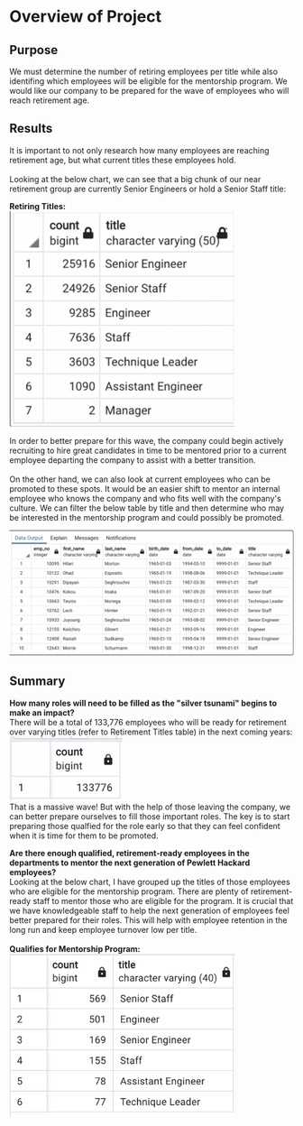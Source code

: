 # Overview of Project

## Purpose
We must determine the number of retiring employees per title while also identifing which employees will be eligible for the mentorship program. We would like our company to be prepared for the wave of employees who will reach retirement age.

## Results

It is important to not only research how many employees are reaching retirement age, but what current titles these employees hold.
<br/><br/>
Looking at the below chart, we can see that a big chunk of our near retirement group are currently Senior Engineers or hold a Senior Staff title:

**Retiring Titles:** <br/>
<img src="https://github.com/lopezroxann/Pewlett-Hackard-Analysis/blob/main/Data/retiring_titles.png" width="400">

In order to better prepare for this wave, the company could begin actively recruiting to hire great candidates in time to be mentored prior to a current employee departing the company to assist with a better transition.
<br/><br/>
On the other hand, we can also look at current employees who can be promoted to these spots. It would be an easier shift to mentor an internal employee who knows the company and who fits well with the company's culture. We can filter the below table by title and then determine who may be interested in the mentorship program and could possibly be promoted.

![alt text](https://github.com/lopezroxann/Pewlett-Hackard-Analysis/blob/main/Data/mentor_eligible.png)<br/>

## Summary
**How many roles will need to be filled as the "silver tsunami" begins to make an impact?**<br/>
There will be a total of 133,776 employees who will be ready for retirement over varying titles (refer to Retirement Titles table) in the next coming years:<br/>
<img src="https://github.com/lopezroxann/Pewlett-Hackard-Analysis/blob/main/Data/total_sum.png" width="200">
<br/>That is a massive wave! But with the help of those leaving the company, we can better prepare ourselves to fill those important roles. The key is to start preparing those qualfied for the role early so that they can feel confident when it is time for them to be promoted.<br/>

**Are there enough qualified, retirement-ready employees in the departments to mentor the next generation of Pewlett Hackard employees?**<br/>
Looking at the below chart, I have grouped up the titles of those employees who are eligible for the mentorship program. There are plenty of retirement-ready staff to mentor those who are eligible for the program. It is crucial that we have knowledgeable staff to help the next generation of employees feel better prepared for their roles. This will help with employee retention in the long run and keep employee turnover low per title.<br/>
<br/>**Qualifies for Mentorship Program:** <br/>
<img src="https://github.com/lopezroxann/Pewlett-Hackard-Analysis/blob/main/Data/mentor_count.png" width="400">
